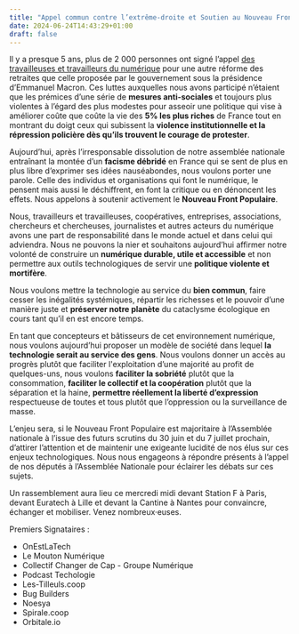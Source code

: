 ```yaml
---
title: "Appel commun contre l’extrême-droite et Soutien au Nouveau Front Populaire"
date: 2024-06-24T14:43:29+01:00
draft: false
---
```


Il y a presque 5 ans, plus de 2 000 personnes ont signé l’appel [des travailleuses et travailleurs du numérique](https://onestla.tech/) pour une autre réforme des retraites que celle proposée par le gouvernement sous la présidence d’Emmanuel Macron.
Ces luttes auxquelles nous avons participé n’étaient que les prémices d’une série de **mesures anti-sociales** et toujours plus violentes à l’égard des plus modestes pour asseoir une politique qui vise à améliorer coûte que coûte la vie des **5% les plus riches** de France tout en montrant du doigt ceux qui subissent la **violence institutionnelle et la répression policière dès qu’ils trouvent le courage de protester**.

Aujourd’hui, après l’irresponsable dissolution de notre assemblée nationale entraînant la montée d’un **facisme débridé** en France qui se sent de plus en plus libre d’exprimer ses idées nauséabondes, nous voulons porter une parole. Celle des individus et organisations qui font le numérique, le pensent mais aussi le déchiffrent, en font la critique ou en dénoncent les effets. Nous appelons à soutenir activement le **Nouveau Front Populaire**.

Nous, travailleurs et travailleuses, coopératives, entreprises, associations, chercheurs et chercheuses, journalistes et autres acteurs du numérique avons une part de responsabilité dans le monde actuel et dans celui qui adviendra. Nous ne pouvons la nier et souhaitons aujourd’hui affirmer notre volonté de construire un **numérique durable, utile et accessible** et non permettre aux outils technologiques de servir une **politique violente et mortifère**.

Nous voulons mettre la technologie au service du **bien commun**, faire cesser les inégalités systémiques, répartir les richesses et le pouvoir d’une manière juste et **préserver notre planète** du cataclysme écologique en cours tant qu’il en est encore temps. 

En tant que concepteurs et bâtisseurs de cet environnement numérique, nous voulons aujourd’hui proposer un modèle de société dans lequel **la technologie serait au service des gens**. Nous voulons donner un accès au progrès plutôt que faciliter l'exploitation d’une majorité au profit de quelques-uns, nous voulons **faciliter la sobriété** plutôt que la consommation, **faciliter le collectif et la coopération** plutôt que la séparation et la haine, **permettre réellement la liberté d’expression** respectueuse de toutes et tous plutôt que l’oppression ou la surveillance de masse. 

L’enjeu sera, si le Nouveau Front Populaire est majoritaire à l’Assemblée nationale à l’issue des futurs scrutins du 30 juin et du 7 juillet prochain, d’attirer l’attention et de maintenir une exigeante lucidité de nos élus sur ces enjeux technologiques. Nous nous engageons à répondre présents à l’appel de nos députés à l’Assemblée Nationale pour éclairer les débats sur ces sujets.

Un rassemblement aura lieu ce mercredi midi devant Station F à Paris, devant Euratech à Lille et devant la Cantine à Nantes pour convaincre, échanger et mobiliser. Venez nombreux·euses.

Premiers Signataires :
*	OnEstLaTech
*	Le Mouton Numérique
*	Collectif Changer de Cap - Groupe Numérique
*	Podcast Techologie
*	Les-Tilleuls.coop
*	Bug Builders
*	Noesya
*	Spirale.coop
*	Orbitale.io
